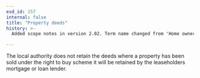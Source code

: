 ```yaml
---
esd_id: 157
internal: false
title: "Property deeds"
history: >-
  Added scope notes in version 2.02. Term name changed from 'Home ownership service - deeds' to 'Housing - council - deeds' in version 3.00. Name changed to 'Property deeds in version 4.00.

---
```


The local authority does not retain the deeds where a property has been sold under the right to buy scheme it will be retained by the leaseholders mortgage or loan lender.

